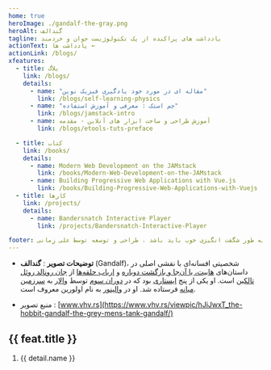 ```yaml
---
home: true
heroImage: ./gandalf-the-gray.png
heroAlt: گندالف
tagline: یادداشت های پراکنده از یک تکنولوژیست جوان و خردمند
actionText: یادداشت ها ←
actionLink: /blogs/
xfeatures:
  - title: بلاگ
    link: /blogs/
    details:
      - name: "مقاله ای در مورد خود یادگیری فیزیک نوین"
        link: /blogs/self-learning-physics
      - name: "جم استک : معرفی و آموزش استفاده"
        link: /blogs/jamstack-intro
      - name: آموزش طراحی و ساخت ابزار های آنلاین - مقدمه
        link: /blogs/etools-tuts-preface

  - title: کتاب
    link: /books/
    details:
      - name: Modern Web Development on the JAMstack
        link: /books/Modern-Web-Development-on-the-JAMstack
      - name: Building Progressive Web Applications with Vue.js
        link: /books/Building-Progressive-Web-Applications-with-Vuejs
  - title: کارها
    link: /projects/
    details:
      - name: Bandersnatch Interactive Player
        link: /projects/Bandersnatch-Interactive-Player

footer: همه چیز به طور شگفت انگیزی خوب باید باشد ، طراحی و توسعه توسط علی زِمانی ❤️
---
```


- **توضیحات تصویر** : **گندالف** (Gandalf)، شخصیتی افسانه‌ای با نقشی اصلی در داستان‌های [هابیت، یا آن‌جا و بازگشت دوباره](<https://fa.wikipedia.org/wiki/%D9%87%D8%A7%D8%A8%DB%8C%D8%AA_(%D8%B1%D9%85%D8%A7%D9%86)>) و [ارباب حلقه‌ها](https://fa.wikipedia.org/wiki/%D8%A7%D8%B1%D8%A8%D8%A7%D8%A8_%D8%AD%D9%84%D9%82%D9%87%E2%80%8C%D9%87%D8%A7) از [جان رونالد روئل تالکین](https://fa.wikipedia.org/wiki/%D8%AC%DB%8C._%D8%A2%D8%B1._%D8%A2%D8%B1._%D8%AA%D8%A7%D9%84%DA%A9%DB%8C%D9%86) است. او یکی از پنج [ایستاری](<https://en.wikipedia.org/wiki/Wizards_(Middle-earth)>) بود که در [دوران سوم](https://fa.wikipedia.org/wiki/%D9%BE%DB%8C%D8%B4%DB%8C%D9%86%D9%87_%D8%A2%D8%B1%D8%AF%D8%A7#%D8%AF%D9%88%D8%B1%D8%A7%D9%86_%D8%B3%D9%88%D9%85) توسط [والار](https://fa.wikipedia.org/wiki/والار) به [سرزمین میانه](<https://fa.wikipedia.org/wiki/%D9%88%D8%A7%D9%84%D8%A7_(%D8%B3%D8%B1%D8%B2%D9%85%DB%8C%D9%86_%D9%85%DB%8C%D8%A7%D9%86%D9%87)>) فرستاده شد. او در [والینور](https://fa.wikipedia.org/wiki/والینور) به نام اولورین معروف است.

- منبع تصویر : [www.vhv.rs](https://www.vhv.rs/viewpic/hJiJwxT_the-hobbit-gandalf-the-grey-mens-tank-gandalf/)

<div class="features">
  <div class="feature" v-for="feat in $page.frontmatter.xfeatures">
    <h2 ><a v-bind:href="feat.link">{{ feat.title }}</a></h2>
    <ol >
      <li v-for="detail in feat.details" >
        <a v-bind:href="detail.link"> 
        <p>{{  detail.name }} </p>
      </a>
    </li>
    </ol>
  </div>
</div>

